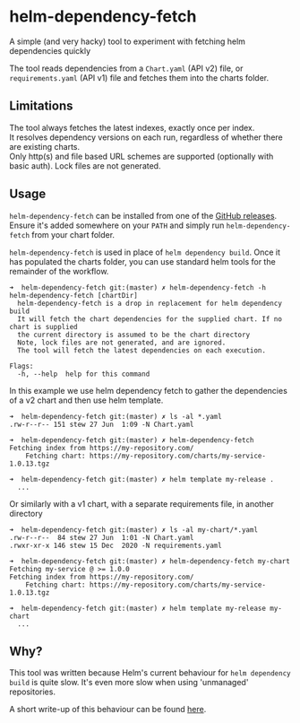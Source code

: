 # helm-dependency-fetch

A simple (and very hacky) tool to experiment with fetching helm dependencies quickly

The tool reads dependencies from a `Chart.yaml` (API v2) file, or `requirements.yaml` (API v1)
 file and fetches them into the charts folder. 

## Limitations

The tool always fetches the latest indexes, exactly once per index.  
It resolves dependency versions on each run, regardless of whether there are existing charts.  
Only http(s) and file based URL schemes are supported (optionally with basic auth).
Lock files are not generated.

## Usage

`helm-dependency-fetch` can be installed from one of the [GitHub releases](https://github.com/shteou/helm-dependency-fetch/releases).  
Ensure it's added somewhere on your `PATH` and simply run `helm-dependency-fetch` from your chart folder.

`helm-dependency-fetch` is used in place of `helm dependency build`. Once it has populated the charts folder, you can use standard
helm tools for the remainder of the workflow.

```
➜  helm-dependency-fetch git:(master) ✗ helm-dependency-fetch -h
helm-dependency-fetch [chartDir]
  helm-dependency-fetch is a drop in replacement for helm dependency build
  It will fetch the chart dependencies for the supplied chart. If no chart is supplied
  the current directory is assumed to be the chart directory
  Note, lock files are not generated, and are ignored.
  The tool will fetch the latest dependencies on each execution.

Flags:
  -h, --help  help for this command
```

In this example we use helm dependency fetch to gather the dependencies of a v2 chart and then use helm template.

```
➜  helm-dependency-fetch git:(master) ✗ ls -al *.yaml
.rw-r--r-- 151 stew 27 Jun  1:09 -N Chart.yaml

➜  helm-dependency-fetch git:(master) ✗ helm-dependency-fetch
Fetching index from https://my-repository.com/
	Fetching chart: https://my-repository.com/charts/my-service-1.0.13.tgz

➜  helm-dependency-fetch git:(master) ✗ helm template my-release .
  ...
```

Or similarly with a v1 chart, with a separate requirements file, in another directory

```
➜  helm-dependency-fetch git:(master) ✗ ls -al my-chart/*.yaml
.rw-r--r--  84 stew 27 Jun  1:01 -N Chart.yaml
.rwxr-xr-x 146 stew 15 Dec  2020 -N requirements.yaml

➜  helm-dependency-fetch git:(master) ✗ helm-dependency-fetch my-chart
Fetching my-service @ >= 1.0.0
Fetching index from https://my-repository.com/
	Fetching chart: https://my-repository.com/charts/my-service-1.0.13.tgz

➜  helm-dependency-fetch git:(master) ✗ helm template my-release my-chart
  ...
```

## Why?

This tool was written because Helm's current behaviour for `helm dependency build` is quite
slow. It's even more slow when using 'unmanaged' repositories.

A short write-up of this behaviour can be found [here](https://stewartplatt.com/blog/speeding-up-helm-dependency-build/).
